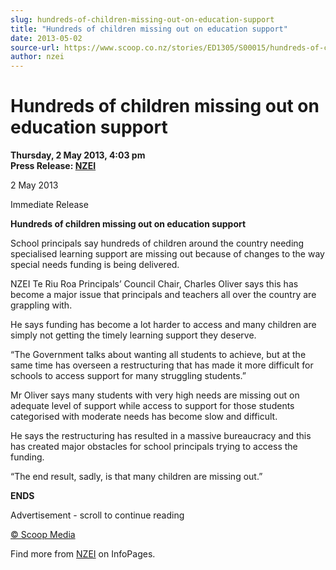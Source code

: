 ```yaml
---
slug: hundreds-of-children-missing-out-on-education-support
title: "Hundreds of children missing out on education support"
date: 2013-05-02
source-url: https://www.scoop.co.nz/stories/ED1305/S00015/hundreds-of-children-missing-out-on-education-support.htm
author: nzei
---
```

Hundreds of children missing out on education support
=====================================================

**Thursday, 2 May 2013, 4:03 pm**  
**Press Release: [NZEI](https://info.scoop.co.nz/NZEI)**

2 May 2013

Immediate Release

**Hundreds of children missing out on education support**

School principals say hundreds of children around the country needing specialised learning support are missing out because of changes to the way special needs funding is being delivered.

NZEI Te Riu Roa Principals’ Council Chair, Charles Oliver says this has become a major issue that principals and teachers all over the country are grappling with.

He says funding has become a lot harder to access and many children are simply not getting the timely learning support they deserve.

“The Government talks about wanting all students to achieve, but at the same time has overseen a restructuring that has made it more difficult for schools to access support for many struggling students.”

Mr Oliver says many students with very high needs are missing out on adequate level of support while access to support for those students categorised with moderate needs has become slow and difficult.

He says the restructuring has resulted in a massive bureaucracy and this has created major obstacles for school principals trying to access the funding.

“The end result, sadly, is that many children are missing out.”

**ENDS**

  

Advertisement - scroll to continue reading





[© Scoop Media](http://www.scoop.co.nz/about/terms.html)

Find more from [NZEI](https://info.scoop.co.nz/NZEI) on InfoPages.